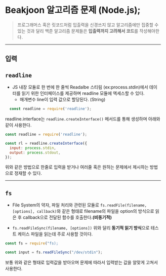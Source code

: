 # Beakjoon 알고리즘 문제 (Node.js);

> 프로그래머스 혹은 릿코드처럼 입출력을 신경쓰지 않고 알고리즘에만 집중할 수 있는 것과 달리 백준 알고리즘 문제들은 **입출력까지 고려해서 코드**를 작성해야한다.

---

## 입력

## `readline`

- JS 내장 모듈로 한 번에 한 줄씩 Readalbe 스티림 (ex:process.stdin)에서 데이터를 읽기 위한 인터페이스를 제공하며 readline 모듈에 엑세스할 수 있다.
  - 매개변수 line이 입력 값으로 할당된다. (String)

```js
  const readline = require('readline');
```

readline.interface는 `readline.createInterface()` 메서드를 통해 생성하며 아래와 같이 사용한다.

```js
const readline = require('readline');

const rl = readline.createInterface({
  input: process.stdin,
  output: process.stdout,
});
```

위와 같은 방법으로 한줄로 입력을 받거나 여러줄 혹은 원하는 문제에서 제시하는 방법으로 정재할 수 있다.

---

## `fs`

- File System의 약자, 파일 처리와 관련된 모듈로 `fs.readFile(filename, [options], callback)`와 같은 형태로 filename의 파일을 option의 방식으로 읽은 후 callback으로 전달된 함수를 호출한다.**(비동기적)**

- `fs.readFileSync(filename, [options])` 위와 달리 **동기적 읽기 방식**으로 테스트 케이스 파일을 읽는데 주로 사용할 것이다.

```js
const fs = require("fs);

const input = fs.readFileSync("/dev/stdin");
```

보통 위와 같은 형태로 입력값을 받아오며 문제에 따라서 입력받는 값을 알맞게 고쳐서 사용한다.
